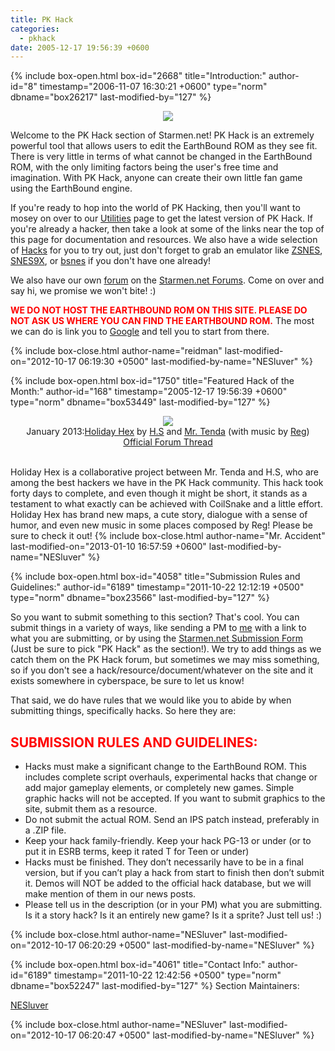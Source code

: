 ```yaml
---
title: PK Hack
categories:
  - pkhack
date: 2005-12-17 19:56:39 +0600
---
```

{% include box-open.html box-id="2668" title="Introduction:" author-id="8" timestamp="2006-11-07 16:30:21 +0600" type="norm" dbname="box26217" last-modified-by="127" %}
<center><img src="http://starmen.net/pkhack/images/pkhacklogo.png" /></center>

<p>Welcome to the PK Hack section of Starmen.net! PK Hack is an extremely powerful tool that allows users to edit the EarthBound ROM as they see fit. There is very little in terms of what cannot be changed in the EarthBound ROM, with the only limiting factors being the user's free time and imagination. With PK Hack, anyone can create their own little fan game using the EarthBound engine.</p>

<p>If you're ready to hop into the world of PK Hacking, then you'll want to mosey on over to our <a href="http://starmen.net/pkhack/downloads/utilities/">Utilities</a> page to get the latest version of PK Hack. If you're already a hacker, then take a look at some of the links near the top of this page for documentation and resources. We also have a wide selection of <a href="http://starmen.net/pkhack/hacks/">Hacks</a> for you to try out, just don't forget to grab an emulator like <a href="http://www.zsnes.com/">ZSNES</a>, <a href="http://www.zophar.net/snes/snes9x.html">SNES9X</a>, or <a href="http://byuu.org/bsnes/">bsnes</a> if you don't have one already!</p>

<p>We also have our own <a href="http://forum.starmen.net/forum/Community/PKHack">forum</a> on the <a href="http://forum.starmen.net/forum">Starmen.net Forums</a>. Come on over and say hi, we promise we won't bite! :)</p>

<p><font color="red"><b>WE DO NOT HOST THE EARTHBOUND ROM ON THIS SITE. PLEASE DO NOT ASK US WHERE YOU CAN FIND THE EARTHBOUND ROM.</b></font> The most we can do is link you to <a href="http://www.google.com/">Google</a> and tell you to start from there.</p>
{% include box-close.html author-name="reidman" last-modified-on="2012-10-17 06:19:30 +0500" last-modified-by-name="NESluver" %}

{% include box-open.html box-id="1750" title="Featured Hack of the Month:" author-id="168" timestamp="2005-12-17 19:56:39 +0600" type="norm" dbname="box53449" last-modified-by="127" %}
<center><a href="http://local-static4.forum-files.fobby.net/forum_attachments/0032/7889/HolidayHex.zip"><img src="http://starmen.net/pkhack/images/frontpage/hotm/hotm0113.png" /></a><br />January 2013:<a href="http://local-static4.forum-files.fobby.net/forum_attachments/0032/7889/HolidayHex.zip">Holiday Hex</a> by <a href="http://forum.starmen.net/members/H-S">H.S</a> and <a href="http://forum.starmen.net/members/361">Mr. Tenda</a> (with music by <a href="http://forum.starmen.net/members/Yokuba">Reg</a>)<br /><a href="http://forum.starmen.net/forum/Community/PKHack/Holiday-Hex-A-brand-new-COMPLETE-hack/first/">Official Forum Thread</a><br /><br /></center>

Holiday Hex is a collaborative project between Mr. Tenda and H.S, who are among the best hackers we have in the PK Hack community. This hack took forty days to complete, and even though it might be short, it stands as a testament to what exactly can be achieved with CoilSnake and a little effort. Holiday Hex has brand new maps, a cute story, dialogue with a sense of humor, and even new music in some places composed by Reg! Please be sure to check it out!
{% include box-close.html author-name="Mr. Accident" last-modified-on="2013-01-10 16:57:59 +0600" last-modified-by-name="NESluver" %}

{% include box-open.html box-id="4058" title="Submission Rules and Guidelines:" author-id="6189" timestamp="2011-10-22 12:12:19 +0500" type="norm" dbname="box23566" last-modified-by="127" %}
<p>So you want to submit something to this section? That's cool. You can submit things in a variety of ways, like sending a PM to <a href="http://forum.starmen.net/members/6189">me</a> with a link to what you are submitting, or by using the <a href="http://starmen.net/submit/">Starmen.net Submission Form</a> (Just be sure to pick "PK Hack" as the section!). We try to add things as we catch them on the PK Hack forum, but sometimes we may miss something, so if you don't see a hack/resource/document/whatever on the site and it exists somewhere in cyberspace, be sure to let us know!</p>

<p>That said, we do have rules that we would like you to abide by when submitting things, specifically hacks. So here they are:</p>

<p><h2><font color="red">SUBMISSION RULES AND GUIDELINES:</font></h2>
<ul>
<li>Hacks must make a significant change to the EarthBound ROM. This includes complete script overhauls, experimental hacks that change or add major gameplay elements, or completely new games. Simple graphic hacks will not be accepted. If you want to submit graphics to the site, submit them as a resource.</li>
<li>Do not submit the actual ROM. Send an IPS patch instead, preferably in a .ZIP file.</li>
<li>Keep your hack family-friendly. Keep your hack PG-13 or under (or to put it in ESRB terms, keep it rated T for Teen or under)</li>
<li>Hacks must be finished. They don’t necessarily have to be in a final version, but if you can’t play a hack from start to finish then don’t submit it. Demos will NOT be added to the official hack database, but we will make mention of them in our news posts.</li>
<li>Please tell us in the description (or in your PM) what you are submitting. Is it a story hack? Is it an entirely new game? Is it a sprite? Just tell us! :)</li>
</ul></p>
{% include box-close.html author-name="NESluver" last-modified-on="2012-10-17 06:20:29 +0500" last-modified-by-name="NESluver" %}

{% include box-open.html box-id="4061" title="Contact Info:" author-id="6189" timestamp="2011-10-22 12:42:56 +0500" type="norm" dbname="box52247" last-modified-by="127" %}
<table1 />Section Maintainers:

<table2 /><a href="http://forum.starmen.net/members/6189">NESluver</a>

<table3 />
{% include box-close.html author-name="NESluver" last-modified-on="2012-10-17 06:20:47 +0500" last-modified-by-name="NESluver" %}
